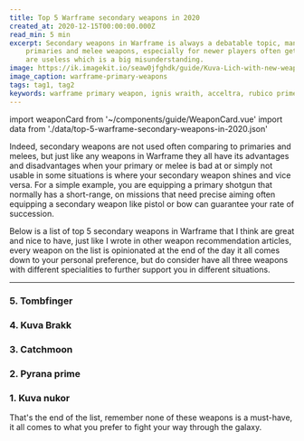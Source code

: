 ```yaml
---
title: Top 5 Warframe secondary weapons in 2020
created_at: 2020-12-15T00:00:00.000Z
read_min: 5 min
excerpt: Secondary weapons in Warframe is always a debatable topic, many players tend to focus on their 
    primaries and melee weapons, especially for newer players often get confused thinking secondary weapons 
    are useless which is a big misunderstanding.
image: https://ik.imagekit.io/seaw0jfghdk/guide/Kuva-Lich-with-new-weapon_cy45cMuIU.jpg
image_caption: warframe-primary-weapons
tags: tag1, tag2
keywords: warframe primary weapon, ignis wraith, acceltra, rubico prime, kuva bramma, kuva kohm
---
```


import weaponCard from '~/components/guide/WeaponCard.vue'
import data from './data/top-5-warframe-secondary-weapons-in-2020.json'

Indeed, secondary weapons are not used often comparing to primaries and melees, but just like any weapons in Warframe they all have its advantages and disadvantages when your primary or melee is bad at or simply not usable in some situations is where your secondary weapon shines and vice versa. For a simple example, you are equipping a primary shotgun that normally has a short-range, on missions that need precise aiming often equipping a secondary weapon like pistol or bow can guarantee your rate of succession. 

Below is a list of top 5 secondary weapons in Warframe that I think are great and nice to have, just like I wrote in other weapon recommendation articles, every weapon on the list is opinionated at the end of the day it all comes down to your personal preference, but do consider have all three weapons with different specialities to further support you in different situations.

<hr class="bg-secondary my-4"/>

### 5. Tombfinger

<weapon-card class="mb-5 mt-3" :data="data.tombfinger"></weapon-card>

### 4. Kuva Brakk

<weapon-card class="mb-5 mt-3" :data="data.kuvaBrakk"></weapon-card>

### 3. Catchmoon

<weapon-card class="mb-5 mt-3" :data="data.catchmoon"></weapon-card>

### 2. Pyrana prime

<weapon-card class="mb-5 mt-3" :data="data.pyranaPrime"></weapon-card>

### 1. Kuva nukor

<weapon-card class="mb-5 mt-3" :data="data.kuvaNukor"></weapon-card>

That's the end of the list, remember none of these weapons is a must-have, it all comes to what you prefer
to fight your way through the galaxy.
